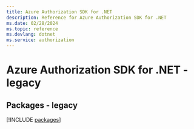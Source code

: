 ```yaml
---
title: Azure Authorization SDK for .NET
description: Reference for Azure Authorization SDK for .NET
ms.date: 02/28/2024
ms.topic: reference
ms.devlang: dotnet
ms.service: authorization
---
```

# Azure Authorization SDK for .NET - legacy
## Packages - legacy
[!INCLUDE [packages](authorization-index.md)]